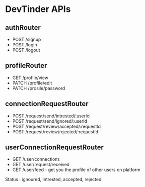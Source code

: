 # DevTinder APIs

## authRouter
- POST /signup
- POST /login
- POST /logout

## profileRouter 
- GET /profile/view
- PATCH /profile/edit
- PATCH /prosile/password

## connectionRequestRouter
- POST /request/send/intrested/:userId
- POST /request/send/ignored/:userId
- POST /request/review/accepted/:requestId
- POST /request/review/rejected/:requestId

## userConnectionRequestRouter
- GET /user/connections
- GET /user/request/received
- GET /user/feed - get you the profile of other users on platform

Status : ignoured, intrested, accepted, rejected
